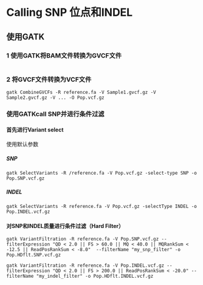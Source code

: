 # Calling SNP 位点和INDEL
## 使用GATK
### 1 使用GATK将BAM文件转换为GVCF文件
```更新到GATK4后此步骤省略
```
### 2 将GVCF文件转换为VCF文件
```
gatk CombineGVCFs -R reference.fa -V Sample1.gvcf.gz -V Sample2.gvcf.gz -V ... -O Pop.vcf.gz
```
### 使用GATKcall SNP并进行条件过滤
#### 首先进行Variant select
使用默认参数
##### SNP
```
gatk SelectVariants -R /reference.fa -V Pop.vcf.gz -select-type SNP -o Pop.SNP.vcf.gz
```
##### INDEL
```
gatk SelectVariants -R reference.fa -V Pop.vcf.gz -selectType INDEL -o Pop.INDEL.vcf.gz
```
#### 对SNP和INDEL质量进行条件过滤（Hard Filter）
```
gatk VariantFiltration -R reference.fa -V Pop.SNP.vcf.gz --filterExpression "QD < 2.0 || FS > 60.0 || MQ < 40.0 || MQRankSum < -12.5 || ReadPosRankSum < -8.0"  --filterName "my_snp_filter" -o Pop.HDflt.SNP.vcf.gz
```
```
gatk VariantFiltration -R reference.fa -V Pop.INDEL.vcf.gz --filterExpression "QD < 2.0 || FS > 200.0 || ReadPosRankSum < -20.0" --filterName "my_indel_filter" -o Pop.HDflt.INDEL.vcf.gz
```
